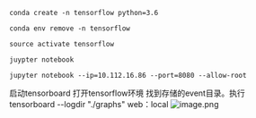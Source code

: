 ```
conda create -n tensorflow python=3.6
```
```
conda env remove -n tensorflow
```
```
source activate tensorflow
```
```
juypter notebook
```
```
jupyter notebook --ip=10.112.16.86 --port=8080 --allow-root
```

启动tensorboard
打开tensorflow环境
找到存储的event目录。执行
tensorboard --logdir "./graphs"
web：local
![image.png](http://upload-images.jianshu.io/upload_images/4037309-79dad217402c6c70.png?imageMogr2/auto-orient/strip%7CimageView2/2/w/1240)
